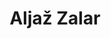 ---
SICRIS: null
draft: false
fixName: aljaž_zalar
lab: null
labPos: null
location: R3.28 - Laboratorij LKRV
mailInfo: aljaz.zalar@fmf.uni-lj.si
officeHours: null
profName: Assist. Aljaž Zalar
profTitle: Collaborator
telephoneInfo: null
title: Aljaž Zalar
---
